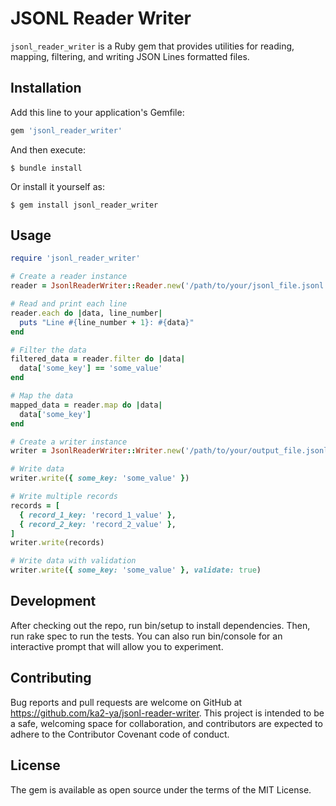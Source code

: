 # JSONL Reader Writer

`jsonl_reader_writer` is a Ruby gem that provides utilities for reading, mapping, filtering, and writing JSON Lines formatted files.

## Installation

Add this line to your application's Gemfile:

```ruby
gem 'jsonl_reader_writer'
```
And then execute:
```
$ bundle install
```

Or install it yourself as:
```
$ gem install jsonl_reader_writer
```

## Usage
```ruby
require 'jsonl_reader_writer'

# Create a reader instance
reader = JsonlReaderWriter::Reader.new('/path/to/your/jsonl_file.jsonl')

# Read and print each line
reader.each do |data, line_number|
  puts "Line #{line_number + 1}: #{data}"
end

# Filter the data
filtered_data = reader.filter do |data|
  data['some_key'] == 'some_value'
end

# Map the data
mapped_data = reader.map do |data|
  data['some_key']
end

# Create a writer instance
writer = JsonlReaderWriter::Writer.new('/path/to/your/output_file.jsonl')

# Write data
writer.write({ some_key: 'some_value' })

# Write multiple records
records = [
  { record_1_key: 'record_1_value' },
  { record_2_key: 'record_2_value' },
]
writer.write(records)

# Write data with validation
writer.write({ some_key: 'some_value' }, validate: true)

```

## Development
After checking out the repo, run bin/setup to install dependencies. Then, run rake spec to run the tests. You can also run bin/console for an interactive prompt that will allow you to experiment.

## Contributing
Bug reports and pull requests are welcome on GitHub at https://github.com/ka2-ya/jsonl-reader-writer. This project is intended to be a safe, welcoming space for collaboration, and contributors are expected to adhere to the Contributor Covenant code of conduct.

## License
The gem is available as open source under the terms of the MIT License.